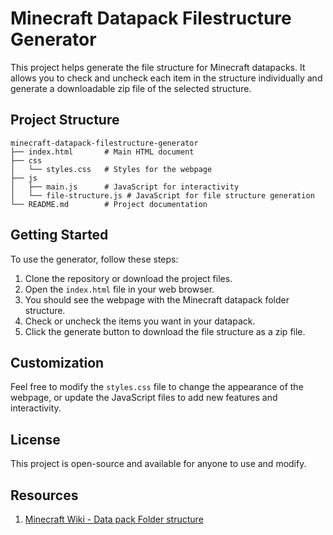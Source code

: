# Minecraft Datapack Filestructure Generator

This project helps generate the file structure for Minecraft datapacks. It allows you to check and uncheck each item in the structure individually and generate a downloadable zip file of the selected structure.

## Project Structure

```
minecraft-datapack-filestructure-generator
├── index.html       # Main HTML document
├── css
│   └── styles.css   # Styles for the webpage
├── js
│   ├── main.js      # JavaScript for interactivity
│   └── file-structure.js # JavaScript for file structure generation
└── README.md        # Project documentation
```

## Getting Started

To use the generator, follow these steps:

1. Clone the repository or download the project files.
2. Open the `index.html` file in your web browser.
3. You should see the webpage with the Minecraft datapack folder structure.
4. Check or uncheck the items you want in your datapack.
5. Click the generate button to download the file structure as a zip file.

## Customization

Feel free to modify the `styles.css` file to change the appearance of the webpage, or update the JavaScript files to add new features and interactivity.

## License

This project is open-source and available for anyone to use and modify.

## Resources

1. [Minecraft Wiki - Data pack Folder structure](https://minecraft.wiki/w/Data_pack#Folder_structure)